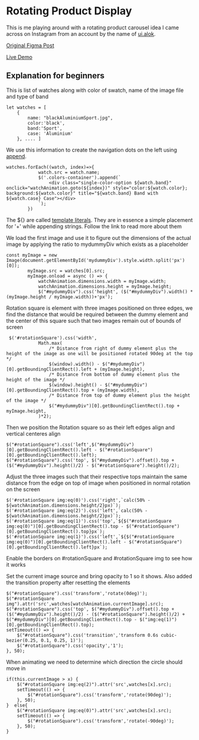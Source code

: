 Rotating Product Display
========

This is me playing around with a rotating product carousel idea I came across on Instagram from an account by the name of [ui.alok](https://www.instagram.com/ux.alok/). 


[Original Figma Post](https://www.instagram.com/p/CjfgzkCvw3L/)

[Live Demo](https://kanr.is/pens/apple-rotating/)

Explanation for beginners
--------

This is list of watches along with color of swatch, name of the image file and type of band
```
let watches = [
    {
        name: "blackAluminiumSport.jpg",
        color:'black',
        band:'Sport',
        case: 'Aluminium'
    }, .... ]
```

We use this information to create the navigation dots on the left using [append](https://developer.mozilla.org/en-US/docs/Web/API/Element/append).

```
watches.forEach((watch, index)=>{
            watch.src = watch.name;
            $('.colors-container').append(`
                <div class="single-color-option ${watch.band}" onclick="watchAnimation.goto(${index})" style="color:${watch.color}; background:${watch.color}" title="${watch.band} Band with  ${watch.case} Case"></div>
            `);
        })
```
The ${} are called [template literals](https://developer.mozilla.org/en-US/docs/Web/JavaScript/Reference/Template_literals). They are in essence a simple placement for '+' while appending strings. Follow the link to read more about them



We load the first image and use it to figure out the dimensions of the actual image by applying the ratio to mydummyDiv which exists as a placeholder
```
const myImage = new Image(document.getElementById('mydummyDiv').style.width.split('px')[0]);
        myImage.src = watches[0].src;
        myImage.onload = async () => {
            watchAnimation.dimensions.width = myImage.width;
            watchAnimation.dimensions.height = myImage.height;
            $("#mydummyDiv").css('height', ($("#mydummyDiv").width() * (myImage.height / myImage.width))+'px');
```



Rotation square is element with three images positioned on three edges, we find the distance that would be required between the dummy element and the center of this square such that two images remain out of bounds of screen
```
 $('#rotationSquare').css('width',
            Math.max(
                /* Distance from right of dummy element plus the height of the image as one will be positioned rotated 90deg at the top */
                $(window).width() - $("#mydummyDiv")[0].getBoundingClientRect().left + (myImage.height),
                /* Distance from bottom of dummy element plus the height of the image */
                $(window).height() - $("#mydummyDiv")[0].getBoundingClientRect().top + (myImage.width),
                /* Distance from top of dummy element plus the height of the image */
                $("#mydummyDiv")[0].getBoundingClientRect().top + myImage.height,
            )*2);
```



Then we position the Rotation square so as their left edges align and vertical centeres align
```
$("#rotationSquare").css('left',$("#mydummyDiv")[0].getBoundingClientRect().left - $("#rotationSquare")[0].getBoundingClientRect().left);
$("#rotationSquare").css('top', $("#mydummyDiv").offset().top + ($("#mydummyDiv").height()/2) - $("#rotationSquare").height()/2);
```


Adjust the three images such that their respective tops maintain the same distance from the edge on top of image when positioned in normal rotation on the screen
```
$('#rotationSquare img:eq(0)').css('right',`calc(50% - ${watchAnimation.dimensions.height/2}px)`);
$('#rotationSquare img:eq(2)').css('left',`calc(50% - ${watchAnimation.dimensions.height/2}px)`);
$('#rotationSquare img:eq(1)').css('top',`${$("#rotationSquare img:eq(0)")[0].getBoundingClientRect().top - $("#rotationSquare")[0].getBoundingClientRect().top}px`);
$('#rotationSquare img:eq(1)').css('left',`${$("#rotationSquare img:eq(0)")[0].getBoundingClientRect().left - $("#rotationSquare")[0].getBoundingClientRect().left}px`);
```
Enable the borders on #rotationSquare and #rotationSquare img to see how it works


Set the current image source and bring opacity to 1 so it shows. Also added the transition property after resetting the elements
```
$("#rotationSquare").css('transform','rotate(0deg)');
$("#rotationSquare img").attr('src',watches[watchAnimation.currentImage].src);
$("#rotationSquare").css('top', $("#mydummyDiv").offset().top + ($("#mydummyDiv").height()/2) - ($("#rotationSquare").height()/2) + $("#mydummyDiv")[0].getBoundingClientRect().top - $("img:eq(1)")[0].getBoundingClientRect().top);
setTimeout(() => {
    $("#rotationSquare").css('transition','transform 0.6s cubic-bezier(0.25, 0.1, 0.25, 1)');
    $("#rotationSquare").css('opacity','1');
}, 50);
```

When animating we need to determine which direction the circle should move in
```
if(this.currentImage > x) {
    $("#rotationSquare img:eq(2)").attr('src',watches[x].src);
    setTimeout(() => {
        $("#rotationSquare").css('transform','rotate(90deg)');
    }, 50);
}  else{
    $("#rotationSquare img:eq(0)").attr('src',watches[x].src);
    setTimeout(() => {
        $("#rotationSquare").css('transform','rotate(-90deg)');
    }, 50);
} 
```